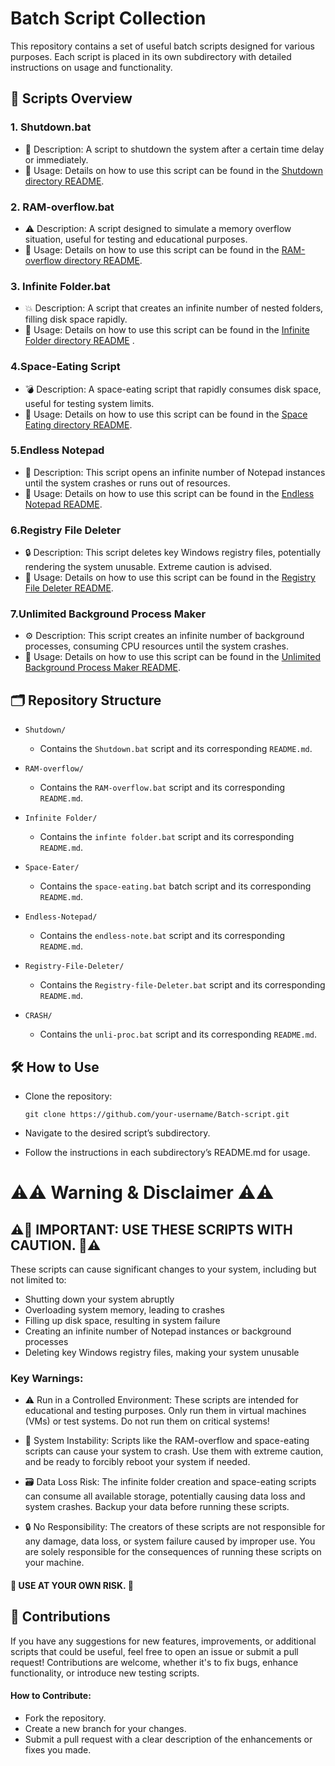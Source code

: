 # Batch Script Collection
This repository contains a set of useful batch scripts designed for various purposes. Each script is placed in its own subdirectory with detailed instructions on usage and functionality.

## 🚀 Scripts Overview
### 1. Shutdown.bat

- 🛑 Description: A script to shutdown the system after a certain time delay or immediately.
- 📄 Usage: Details on how to use this script can be found in the [Shutdown directory README](./Shutdown/README.md).


### 2. RAM-overflow.bat
- ⚠️ Description: A script designed to simulate a memory overflow situation, useful for testing and educational purposes.
- 📄 Usage: Details on how to use this script can be found in the [RAM-overflow directory README](./Ram-Overflow/README.md).

### 3. Infinite Folder.bat

- 💥 Description: A script that creates an infinite number of nested folders, filling disk space rapidly.
- 📄 Usage: Details on how to use this script can be found in the [Infinite Folder directory README](./Infinite%20Folder/README.md)
.

### 4.Space-Eating Script

- 💣 Description: A space-eating script that rapidly consumes disk space, useful for testing system limits.
- 📄 Usage: Details on how to use this script can be found in the [Space Eating directory README](./Space-Eater/README.md).

### 5.Endless Notepad

- 📝 Description: This script opens an infinite number of Notepad instances until the system crashes or runs out of resources.
- 📄 Usage: Details on how to use this script can be found in the [Endless Notepad README](./Endless-notepad/README.md).

### 6.Registry File Deleter

- 🔒 Description: This script deletes key Windows registry files, potentially rendering the system unusable. Extreme caution is advised.
- 📄 Usage: Details on how to use this script can be found in the [Registry File Deleter README](./Registry-File-Deleter/README.md).

### 7.Unlimited Background Process Maker

- ⚙️ Description: This script creates an infinite number of background processes, consuming CPU resources until the system crashes.
- 📄 Usage: Details on how to use this script can be found in the [Unlimited Background Process Maker README](./CRASH/README.md).

## 🗂️ Repository Structure

- `Shutdown/`

    - Contains the `Shutdown.bat` script and its corresponding `README.md`.

- `RAM-overflow/`

    - Contains the `RAM-overflow.bat` script and its corresponding `README.md`.

- `Infinite Folder/`

    - Contains the `infinte folder.bat` script and its corresponding `README.md`.

- `Space-Eater/`

    - Contains the `space-eating.bat` batch script and its corresponding `README.md`.

- `Endless-Notepad/`

    - Contains the `endless-note.bat` script and its corresponding `README.md`.

- `Registry-File-Deleter/`

    - Contains the `Registry-file-Deleter.bat` script and its corresponding `README.md`.

- `CRASH/`

    - Contains the `unli-proc.bat` script and its corresponding `README.md`.

## 🛠️ How to Use
- Clone the repository:
  ```
  git clone https://github.com/your-username/Batch-script.git
  ```
- Navigate to the desired script’s subdirectory.

- Follow the instructions in each subdirectory’s README.md for usage.

#  ⚠️⚠️ Warning & Disclaimer ⚠️⚠️
## ⚠️🚨 IMPORTANT: USE THESE SCRIPTS WITH CAUTION. 🚨⚠️

These scripts can cause significant changes to your system, including but not limited to:

- Shutting down your system abruptly
- Overloading system memory, leading to crashes
- Filling up disk space, resulting in system failure
- Creating an infinite number of Notepad instances or background processes
- Deleting key Windows registry files, making your system unusable
### Key Warnings:
- ⚠️ Run in a Controlled Environment: These scripts are intended for educational and testing purposes. Only run them in virtual machines (VMs) or test systems. Do not run them on critical systems!

- 🚫 System Instability: Scripts like the RAM-overflow and space-eating scripts can cause your system to crash. Use them with extreme caution, and be ready to forcibly reboot your system if needed.

-  🗃️ Data Loss Risk: The infinite folder creation and space-eating scripts can consume all available storage, potentially causing data loss and system crashes. Backup your data before running these scripts.

-  🔒 No Responsibility: The creators of these scripts are not responsible for any damage, data loss, or system failure caused by improper use. You are solely responsible for the consequences of running these scripts on your machine.

#### 🛑 USE AT YOUR OWN RISK. 🛑

## 🤝 Contributions
If you have any suggestions for new features, improvements, or additional scripts that could be useful, feel free to open an issue or submit a pull request! Contributions are welcome, whether it's to fix bugs, enhance functionality, or introduce new testing scripts.

#### How to Contribute:
- Fork the repository.
- Create a new branch for your changes.
- Submit a pull request with a clear description of the enhancements or fixes you made.
